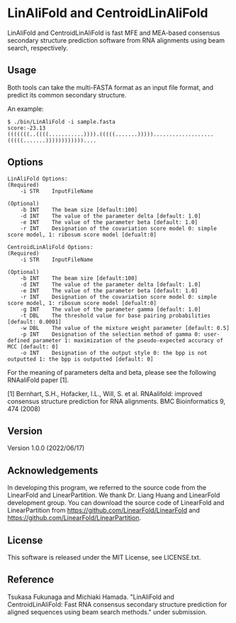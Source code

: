 # LinAliFold and CentroidLinAliFold
LinAliFold and CentroidLinAliFold is fast MFE and MEA-based consensus secondary structure prediction software from RNA alignments using beam search, respectively.

## Usage
Both tools can take the multi-FASTA format as an input file format, and predict its common secondary structure.

An example:
```
$ ./bin/LinAliFold -i sample.fasta
score:-23.13
(((((((..((((...........)))).(((((.......)))))...................(((((.......))))))))))))....
```
## Options   
    LinAliFold Options:
    (Required)
        -i STR    InputFileName
        
    (Optional) 
        -b INT    The beam size [default:100]
        -d INT    The value of the parameter delta [default: 1.0]
        -e INT    The value of the parameter beta [default: 1.0]
        -r INT    Designation of the covariation score model 0: simple score model, 1: ribosum score model [defualt:0]
                        
    CentroidLinAliFold Options:
    (Required)
        -i STR    InputFileName
        
    (Optional)
        -b INT    The beam size [default:100]
        -d INT    The value of the parameter delta [default: 1.0]
        -e INT    The value of the parameter beta [default: 1.0]
        -r INT    Designation of the covariation score model 0: simple score model, 1: ribosum score model [defualt:0]
        -g INT    The value of the parameter gamma [default: 1.0]
        -t DBL    The threshold value for base pairing probabilities [default: 0.0001]
        -w DBL    The value of the mixture weight parameter [default: 0.5]
        -p INT    Designation of the selection method of gamma 0: user-defined parameter 1: maximization of the pseudo-expected accuracy of MCC [default: 0]
        -o INT    Designation of the output style 0: the bpp is not outputted 1: the bpp is outputted [default: 0]

For the meaning of parameters delta and beta, please see the following RNAaliFold paper [1].

[1] Bernhart, S.H., Hofacker, I.L., Will, S. et al. RNAalifold: improved consensus structure prediction for RNA alignments. BMC Bioinformatics 9, 474 (2008)

## Version
Version 1.0.0 (2022/06/17)

## Acknowledgements
In developing this program, we referred to the source code from the LinearFold and LinearPartition. We thank Dr. Liang Huang and LinearFold development group. You can download the source code of LinearFold and LinearPartition from https://github.com/LinearFold/LinearFold and https://github.com/LinearFold/LinearPartition. 

## License
This software is released under the MIT License, see LICENSE.txt.  

## Reference
Tsukasa Fukunaga and Michiaki Hamada. "LinAliFold and CentroidLinAliFold: Fast RNA consensus secondary structure prediction for aligned sequences using beam search methods." under submission.
